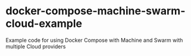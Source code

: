 # docker-compose-machine-swarm-cloud-example
Example code for using Docker Compose with Machine and Swarm with multiple Cloud providers 
